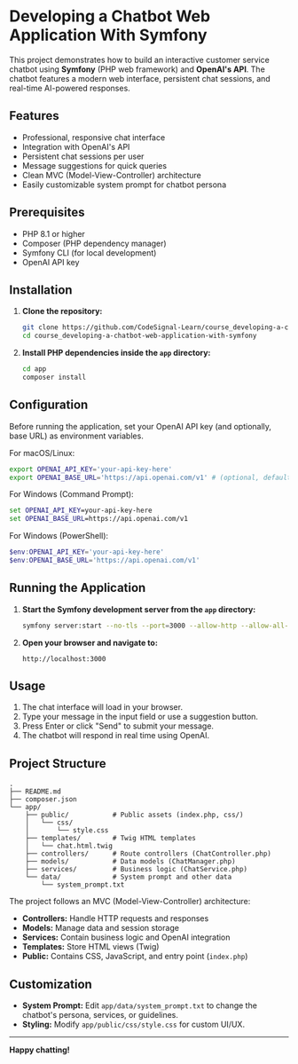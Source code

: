 # Developing a Chatbot Web Application With Symfony

This project demonstrates how to build an interactive customer service chatbot using **Symfony** (PHP web framework) and **OpenAI's API**. The chatbot features a modern web interface, persistent chat sessions, and real-time AI-powered responses.

## Features

- Professional, responsive chat interface
- Integration with OpenAI's API 
- Persistent chat sessions per user
- Message suggestions for quick queries
- Clean MVC (Model-View-Controller) architecture
- Easily customizable system prompt for chatbot persona

## Prerequisites

- PHP 8.1 or higher
- Composer (PHP dependency manager)
- Symfony CLI (for local development)
- OpenAI API key

## Installation

1. **Clone the repository:**
   ```bash
   git clone https://github.com/CodeSignal-Learn/course_developing-a-chatbot-web-application-with-symfony
   cd course_developing-a-chatbot-web-application-with-symfony
   ```

2. **Install PHP dependencies inside the `app` directory:**
   ```bash
   cd app
   composer install
   ```

## Configuration

Before running the application, set your OpenAI API key (and optionally, base URL) as environment variables.

For macOS/Linux:
```bash
export OPENAI_API_KEY='your-api-key-here'
export OPENAI_BASE_URL='https://api.openai.com/v1' # (optional, defaults to OpenAI)
```

For Windows (Command Prompt):
```cmd
set OPENAI_API_KEY=your-api-key-here
set OPENAI_BASE_URL=https://api.openai.com/v1
```

For Windows (PowerShell):
```powershell
$env:OPENAI_API_KEY='your-api-key-here'
$env:OPENAI_BASE_URL='https://api.openai.com/v1'
```

## Running the Application

1. **Start the Symfony development server from the `app` directory:**
   ```bash
   symfony server:start --no-tls --port=3000 --allow-http --allow-all-ip
   ```

2. **Open your browser and navigate to:**
   ```
   http://localhost:3000
   ```

## Usage

1. The chat interface will load in your browser.
2. Type your message in the input field or use a suggestion button.
3. Press Enter or click "Send" to submit your message.
4. The chatbot will respond in real time using OpenAI.

## Project Structure

```
.
├── README.md
├── composer.json
└── app/
    ├── public/           # Public assets (index.php, css/)
    │   └── css/
    │       └── style.css
    ├── templates/        # Twig HTML templates
    │   └── chat.html.twig
    ├── controllers/      # Route controllers (ChatController.php)
    ├── models/           # Data models (ChatManager.php)
    ├── services/         # Business logic (ChatService.php)
    └── data/             # System prompt and other data
        └── system_prompt.txt
```

The project follows an MVC (Model-View-Controller) architecture:
- **Controllers:** Handle HTTP requests and responses
- **Models:** Manage data and session storage
- **Services:** Contain business logic and OpenAI integration
- **Templates:** Store HTML views (Twig)
- **Public:** Contains CSS, JavaScript, and entry point (`index.php`)

## Customization

- **System Prompt:** Edit `app/data/system_prompt.txt` to change the chatbot's persona, services, or guidelines.
- **Styling:** Modify `app/public/css/style.css` for custom UI/UX.

---

**Happy chatting!**
